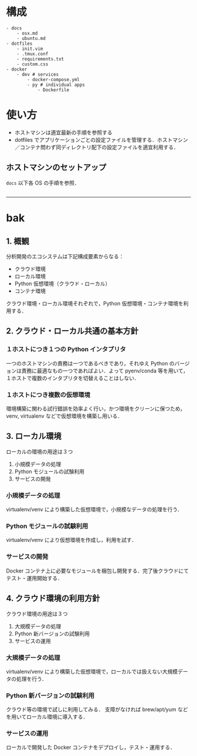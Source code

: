 # 構成
```
- docs
    - osx.md
    - ubuntu.md
- dotfiles
    - init.vim
    - .tmux.conf
    - requirements.txt
    - custom.css
- docker
    - dev # services
        - docker-compose.yml
        - py # individual apps
            - Dockerfile
```

# 使い方

- ホストマシンは適宜最新の手順を参照する
- dotfiles でアプリケーションごとの設定ファイルを管理する．ホストマシン／コンテナ問わず同ディレクトリ配下の設定ファイルを適宜利用する．

## ホストマシンのセットアップ

`docs` 以下各 OS の手順を参照．

## 


---
# bak

## 1. 概観
分析開発のエコシステムは下記構成要素からなる：

- クラウド環境
- ローカル環境
- Python 仮想環境（クラウド・ローカル）
- コンテナ環境

クラウド環境・ローカル環境それぞれで，Python 仮想環境・コンテナ環境を利用する．

## 2. クラウド・ローカル共通の基本方針
### １ホストにつき１つの Python インタプリタ
一つのホストマシンの責務は一つであるべきであり，それゆえ Python のバージョンは責務に最適なもの一つであればよい．よって pyenv/conda 等を用いて，１ホストで複数のインタプリタを切替えることはしない．

### １ホストにつき複数の仮想環境
環境構築に関わる試行錯誤を効率よく行い，かつ環境をクリーンに保つため，venv, virtualenv などで仮想環境を構築し用いる．

## 3. ローカル環境
ローカルの環境の用途は３つ

1. 小規模データの処理
1. Python モジュールの試験利用
1. サービスの開発

### 小規模データの処理
virtualenv/venv により構築した仮想環境で，小規模なデータの処理を行う．

### Python モジュールの試験利用
virtualenv/venv により仮想環境を作成し，利用を試す．

### サービスの開発
Docker コンテナ上に必要なモジュールを梱包し開発する．完了後クラウドにてテスト・運用開始する．

## 4. クラウド環境の利用方針
クラウド環境の用途は３つ

1. 大規模データの処理
1. Python 新バージョンの試験利用
1. サービスの運用

### 大規模データの処理
virtualenv/venv により構築した仮想環境で，ローカルでは扱えない大規模データの処理を行う．

### Python 新バージョンの試験利用
クラウド等の環境で試しに利用してみる．
支障がなければ brew/apt/yum などを用いてローカル環境に導入する．

### サービスの運用
ローカルで開発した Docker コンテナをデプロイし，テスト・運用する．
